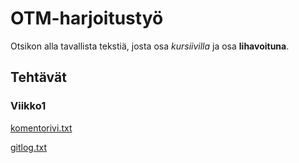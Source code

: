 # OTM-harjoitustyö

Otsikon alla tavallista tekstiä, josta osa *kursiivilla* ja osa **lihavoituna**.

## Tehtävät

### Viikko1

[komentorivi.txt](https://github.com/majormalfunk/otm-harjoitustyo/blob/master/laskarit/viikko1/komentorivi.txt)

[gitlog.txt](https://github.com/majormalfunk/otm-harjoitustyo/blob/master/laskarit/viikko1/gitlog.txt)
